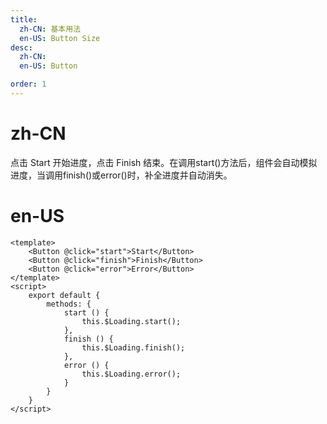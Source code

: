 ```yaml
---
title:
  zh-CN: 基本用法
  en-US: Button Size
desc:
  zh-CN:
  en-US: Button

order: 1
---
```


# zh-CN
点击 Start 开始进度，点击 Finish 结束。在调用start()方法后，组件会自动模拟进度，当调用finish()或error()时，补全进度并自动消失。

# en-US



```vue
<template>
    <Button @click="start">Start</Button>
    <Button @click="finish">Finish</Button>
    <Button @click="error">Error</Button>
</template>
<script>
    export default {
        methods: {
            start () {
                this.$Loading.start();
            },
            finish () {
                this.$Loading.finish();
            },
            error () {
                this.$Loading.error();
            }
        }
    }
</script>

```
